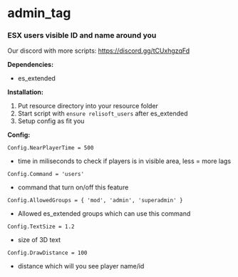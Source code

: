 # admin_tag
### ESX users visible ID and name around you

Our discord with more scripts: https://discord.gg/tCUxhgzqFd

**Dependencies:**
- es_extended

**Installation:**
1) Put resource directory into your resource folder
2) Start script with `ensure relisoft_users` after es_extended
3) Setup config as fit you


**Config:**

`Config.NearPlayerTime = 500`
- time in miliseconds to check if players is in visible area, less = more lags

`Config.Command = 'users'`
- command that turn on/off this feature

`Config.AllowedGroups = {
    'mod',
    'admin',
    'superadmin'
}`
- Allowed es_extended groups which can use this command

`Config.TextSize = 1.2`
- size of 3D text

`Config.DrawDistance = 100`
- distance which will you see player name/id
